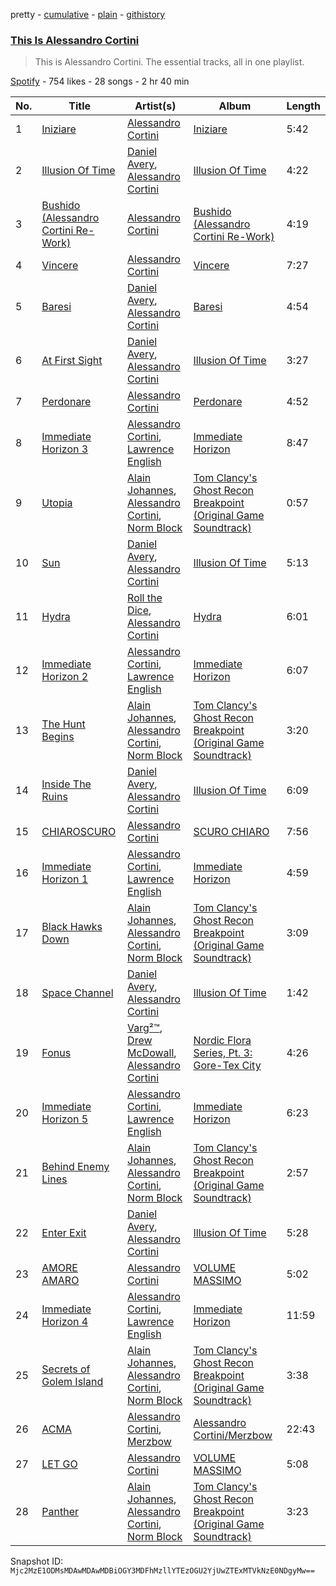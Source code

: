 pretty - [cumulative](/playlists/cumulative/37i9dQZF1DZ06evO3F09JR.md) - [plain](/playlists/plain/37i9dQZF1DZ06evO3F09JR) - [githistory](https://github.githistory.xyz/mackorone/spotify-playlist-archive/blob/main/playlists/plain/37i9dQZF1DZ06evO3F09JR)

### [This Is Alessandro Cortini](https://open.spotify.com/playlist/37i9dQZF1DZ06evO3F09JR)

> This is Alessandro Cortini\. The essential tracks, all in one playlist.

[Spotify](https://open.spotify.com/user/spotify) - 754 likes - 28 songs - 2 hr 40 min

| No. | Title | Artist(s) | Album | Length |
|---|---|---|---|---|
| 1 | [Iniziare](https://open.spotify.com/track/4SgUoGv3RlcMF4Vpm0Jp5i) | [Alessandro Cortini](https://open.spotify.com/artist/6cGVZq9WhCCRkTnn4cJYOg) | [Iniziare](https://open.spotify.com/album/0slaiqzIOB4yT6UlSPdC8S) | 5:42 |
| 2 | [Illusion Of Time](https://open.spotify.com/track/3Bt8RJQH4KGo1OjyXATkC9) | [Daniel Avery](https://open.spotify.com/artist/1EULJuDFWpZ9xg4YwtUGGt), [Alessandro Cortini](https://open.spotify.com/artist/6cGVZq9WhCCRkTnn4cJYOg) | [Illusion Of Time](https://open.spotify.com/album/12STkzO9PrEMfcnRUKMVfi) | 4:22 |
| 3 | [Bushido \(Alessandro Cortini Re\-Work\)](https://open.spotify.com/track/00McKa13pdr3JQIaMHtsW6) | [Alessandro Cortini](https://open.spotify.com/artist/6cGVZq9WhCCRkTnn4cJYOg) | [Bushido \(Alessandro Cortini Re\-Work\)](https://open.spotify.com/album/4bKDoYcDByQOhJvqoNgOsE) | 4:19 |
| 4 | [Vincere](https://open.spotify.com/track/2bCJY4qvQtBKa6r47i2vem) | [Alessandro Cortini](https://open.spotify.com/artist/6cGVZq9WhCCRkTnn4cJYOg) | [Vincere](https://open.spotify.com/album/0QOiZ7kmSuZ1FwsDYxYr93) | 7:27 |
| 5 | [Baresi](https://open.spotify.com/track/3X0GKQRNLjVjNs3E5z695C) | [Daniel Avery](https://open.spotify.com/artist/1EULJuDFWpZ9xg4YwtUGGt), [Alessandro Cortini](https://open.spotify.com/artist/6cGVZq9WhCCRkTnn4cJYOg) | [Baresi](https://open.spotify.com/album/0sBNgCtkmhq1eC7RR3UQ1y) | 4:54 |
| 6 | [At First Sight](https://open.spotify.com/track/0kkV16AVMLlMt5tMYZEM2H) | [Daniel Avery](https://open.spotify.com/artist/1EULJuDFWpZ9xg4YwtUGGt), [Alessandro Cortini](https://open.spotify.com/artist/6cGVZq9WhCCRkTnn4cJYOg) | [Illusion Of Time](https://open.spotify.com/album/12STkzO9PrEMfcnRUKMVfi) | 3:27 |
| 7 | [Perdonare](https://open.spotify.com/track/0VkyEqTvoq7OA0pC4aBSgG) | [Alessandro Cortini](https://open.spotify.com/artist/6cGVZq9WhCCRkTnn4cJYOg) | [Perdonare](https://open.spotify.com/album/7m96tEGvDuA7bpuqsLHl1E) | 4:52 |
| 8 | [Immediate Horizon 3](https://open.spotify.com/track/6smKelrD4IAbrF2APLgoEe) | [Alessandro Cortini](https://open.spotify.com/artist/6cGVZq9WhCCRkTnn4cJYOg), [Lawrence English](https://open.spotify.com/artist/0V1EXFlRy3LeOKB07YJucI) | [Immediate Horizon](https://open.spotify.com/album/3OfaMEs4iao21q3YVnwLx2) | 8:47 |
| 9 | [Utopia](https://open.spotify.com/track/4WMpCrohpDg6X9CP0zKcVh) | [Alain Johannes](https://open.spotify.com/artist/57vhIhkzqXdrZnLoD0yl9C), [Alessandro Cortini](https://open.spotify.com/artist/6cGVZq9WhCCRkTnn4cJYOg), [Norm Block](https://open.spotify.com/artist/65mdUmTmDJRbmWkiHfYElm) | [Tom Clancy's Ghost Recon Breakpoint \(Original Game Soundtrack\)](https://open.spotify.com/album/7vIZpj2mo0Drf3ccWS6zeO) | 0:57 |
| 10 | [Sun](https://open.spotify.com/track/7676v3sYbrRj3gMncWzuvg) | [Daniel Avery](https://open.spotify.com/artist/1EULJuDFWpZ9xg4YwtUGGt), [Alessandro Cortini](https://open.spotify.com/artist/6cGVZq9WhCCRkTnn4cJYOg) | [Illusion Of Time](https://open.spotify.com/album/12STkzO9PrEMfcnRUKMVfi) | 5:13 |
| 11 | [Hydra](https://open.spotify.com/track/4O8FJIzm4sVtbs7bKvbN1j) | [Roll the Dice](https://open.spotify.com/artist/64Ub5tUgRolfKc6HgoSEzv), [Alessandro Cortini](https://open.spotify.com/artist/6cGVZq9WhCCRkTnn4cJYOg) | [Hydra](https://open.spotify.com/album/3qABNj1U8xKRORwWRkLEuw) | 6:01 |
| 12 | [Immediate Horizon 2](https://open.spotify.com/track/2V1cuZ6Hn8CxRWaKFOANNs) | [Alessandro Cortini](https://open.spotify.com/artist/6cGVZq9WhCCRkTnn4cJYOg), [Lawrence English](https://open.spotify.com/artist/0V1EXFlRy3LeOKB07YJucI) | [Immediate Horizon](https://open.spotify.com/album/3OfaMEs4iao21q3YVnwLx2) | 6:07 |
| 13 | [The Hunt Begins](https://open.spotify.com/track/21CJdaJkRDMz2UA3tNxORl) | [Alain Johannes](https://open.spotify.com/artist/57vhIhkzqXdrZnLoD0yl9C), [Alessandro Cortini](https://open.spotify.com/artist/6cGVZq9WhCCRkTnn4cJYOg), [Norm Block](https://open.spotify.com/artist/65mdUmTmDJRbmWkiHfYElm) | [Tom Clancy's Ghost Recon Breakpoint \(Original Game Soundtrack\)](https://open.spotify.com/album/7vIZpj2mo0Drf3ccWS6zeO) | 3:20 |
| 14 | [Inside The Ruins](https://open.spotify.com/track/35ZNF2MIZ0QsYK1tGcONKJ) | [Daniel Avery](https://open.spotify.com/artist/1EULJuDFWpZ9xg4YwtUGGt), [Alessandro Cortini](https://open.spotify.com/artist/6cGVZq9WhCCRkTnn4cJYOg) | [Illusion Of Time](https://open.spotify.com/album/12STkzO9PrEMfcnRUKMVfi) | 6:09 |
| 15 | [CHIAROSCURO](https://open.spotify.com/track/3u640e6SGAEN0jkSIrPUcT) | [Alessandro Cortini](https://open.spotify.com/artist/6cGVZq9WhCCRkTnn4cJYOg) | [SCURO CHIARO](https://open.spotify.com/album/2GPhGDECpXqZfQ7XdVNR6u) | 7:56 |
| 16 | [Immediate Horizon 1](https://open.spotify.com/track/3FaAMSO4RytHjUQ2CKUprQ) | [Alessandro Cortini](https://open.spotify.com/artist/6cGVZq9WhCCRkTnn4cJYOg), [Lawrence English](https://open.spotify.com/artist/0V1EXFlRy3LeOKB07YJucI) | [Immediate Horizon](https://open.spotify.com/album/3OfaMEs4iao21q3YVnwLx2) | 4:59 |
| 17 | [Black Hawks Down](https://open.spotify.com/track/5SighFSFYzN69U4L7JhDLT) | [Alain Johannes](https://open.spotify.com/artist/57vhIhkzqXdrZnLoD0yl9C), [Alessandro Cortini](https://open.spotify.com/artist/6cGVZq9WhCCRkTnn4cJYOg), [Norm Block](https://open.spotify.com/artist/65mdUmTmDJRbmWkiHfYElm) | [Tom Clancy's Ghost Recon Breakpoint \(Original Game Soundtrack\)](https://open.spotify.com/album/7vIZpj2mo0Drf3ccWS6zeO) | 3:09 |
| 18 | [Space Channel](https://open.spotify.com/track/0iNQjPzuYEexBAsPSsKvnO) | [Daniel Avery](https://open.spotify.com/artist/1EULJuDFWpZ9xg4YwtUGGt), [Alessandro Cortini](https://open.spotify.com/artist/6cGVZq9WhCCRkTnn4cJYOg) | [Illusion Of Time](https://open.spotify.com/album/12STkzO9PrEMfcnRUKMVfi) | 1:42 |
| 19 | [Fonus](https://open.spotify.com/track/4JcfBaIDwUqeIQVSw8m063) | [Varg²™](https://open.spotify.com/artist/4g2EfgpanE2Z9LG1nQ9zNy), [Drew McDowall](https://open.spotify.com/artist/3jAdN6k0KlW1X48AUizxn4), [Alessandro Cortini](https://open.spotify.com/artist/6cGVZq9WhCCRkTnn4cJYOg) | [Nordic Flora Series, Pt\. 3: Gore\-Tex City](https://open.spotify.com/album/02y1isyvMiP2I0no5y14aU) | 4:26 |
| 20 | [Immediate Horizon 5](https://open.spotify.com/track/5XGszMhQLTPpMhvL5Q3EaU) | [Alessandro Cortini](https://open.spotify.com/artist/6cGVZq9WhCCRkTnn4cJYOg), [Lawrence English](https://open.spotify.com/artist/0V1EXFlRy3LeOKB07YJucI) | [Immediate Horizon](https://open.spotify.com/album/3OfaMEs4iao21q3YVnwLx2) | 6:23 |
| 21 | [Behind Enemy Lines](https://open.spotify.com/track/259aWf01uewSao9r9oBYP6) | [Alain Johannes](https://open.spotify.com/artist/57vhIhkzqXdrZnLoD0yl9C), [Alessandro Cortini](https://open.spotify.com/artist/6cGVZq9WhCCRkTnn4cJYOg), [Norm Block](https://open.spotify.com/artist/65mdUmTmDJRbmWkiHfYElm) | [Tom Clancy's Ghost Recon Breakpoint \(Original Game Soundtrack\)](https://open.spotify.com/album/7vIZpj2mo0Drf3ccWS6zeO) | 2:57 |
| 22 | [Enter Exit](https://open.spotify.com/track/7wuuqyvG8y72HPxoFIa2oc) | [Daniel Avery](https://open.spotify.com/artist/1EULJuDFWpZ9xg4YwtUGGt), [Alessandro Cortini](https://open.spotify.com/artist/6cGVZq9WhCCRkTnn4cJYOg) | [Illusion Of Time](https://open.spotify.com/album/12STkzO9PrEMfcnRUKMVfi) | 5:28 |
| 23 | [AMORE AMARO](https://open.spotify.com/track/2XkS3JibKUeLfIHzZm3ALd) | [Alessandro Cortini](https://open.spotify.com/artist/6cGVZq9WhCCRkTnn4cJYOg) | [VOLUME MASSIMO](https://open.spotify.com/album/21wC2FR62EbrsmfD1gpmhN) | 5:02 |
| 24 | [Immediate Horizon 4](https://open.spotify.com/track/3sVoD2TNyGarLfFMKAHSVi) | [Alessandro Cortini](https://open.spotify.com/artist/6cGVZq9WhCCRkTnn4cJYOg), [Lawrence English](https://open.spotify.com/artist/0V1EXFlRy3LeOKB07YJucI) | [Immediate Horizon](https://open.spotify.com/album/3OfaMEs4iao21q3YVnwLx2) | 11:59 |
| 25 | [Secrets of Golem Island](https://open.spotify.com/track/44XbZoz0X4cKAScjpamfTb) | [Alain Johannes](https://open.spotify.com/artist/57vhIhkzqXdrZnLoD0yl9C), [Alessandro Cortini](https://open.spotify.com/artist/6cGVZq9WhCCRkTnn4cJYOg), [Norm Block](https://open.spotify.com/artist/65mdUmTmDJRbmWkiHfYElm) | [Tom Clancy's Ghost Recon Breakpoint \(Original Game Soundtrack\)](https://open.spotify.com/album/7vIZpj2mo0Drf3ccWS6zeO) | 3:38 |
| 26 | [ACMA](https://open.spotify.com/track/1c7jZViK1RDHr9WOZzIvCV) | [Alessandro Cortini](https://open.spotify.com/artist/6cGVZq9WhCCRkTnn4cJYOg), [Merzbow](https://open.spotify.com/artist/5UezsklPScipW64XJm7qql) | [Alessandro Cortini/Merzbow](https://open.spotify.com/album/1SbqO0MvsZVEnT0gVOsryU) | 22:43 |
| 27 | [LET GO](https://open.spotify.com/track/1jHZ8q4QPVHaxunYsrScnR) | [Alessandro Cortini](https://open.spotify.com/artist/6cGVZq9WhCCRkTnn4cJYOg) | [VOLUME MASSIMO](https://open.spotify.com/album/21wC2FR62EbrsmfD1gpmhN) | 5:08 |
| 28 | [Panther](https://open.spotify.com/track/4EeoyH0Uh9VEkUn6dqVtCw) | [Alain Johannes](https://open.spotify.com/artist/57vhIhkzqXdrZnLoD0yl9C), [Alessandro Cortini](https://open.spotify.com/artist/6cGVZq9WhCCRkTnn4cJYOg), [Norm Block](https://open.spotify.com/artist/65mdUmTmDJRbmWkiHfYElm) | [Tom Clancy's Ghost Recon Breakpoint \(Original Game Soundtrack\)](https://open.spotify.com/album/7vIZpj2mo0Drf3ccWS6zeO) | 3:23 |

Snapshot ID: `Mjc2MzE1ODMsMDAwMDAwMDBiOGY3MDFhMzllYTEzOGU2YjUwZTExMTVkNzE0NDgyMw==`
